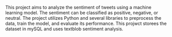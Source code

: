 This project aims to analyze the sentiment of tweets using a machine learning model. The sentiment can be classified as positive, negative, or neutral.
The project utilizes Python and several libraries to preprocess the data, train the model, and evaluate its performance.
This projwct storees the dataset in mySQL and uses textblob sentiment analysis.
